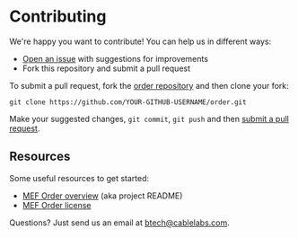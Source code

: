 # Contributing

We're happy you want to contribute! You can help us in different ways:

- [Open an issue][1] with suggestions for improvements
- Fork this repository and submit a pull request

[1]: https://github.com/cablelabs/order/issues

To submit a pull request, fork the [order repository][2] and then clone your fork:

````
git clone https://github.com/YOUR-GITHUB-USERNAME/order.git
````

[2]: https://github.com/cablelabs/order

Make your suggested changes, `git commit`, `git push` and then [submit a pull request][3].

[3]: https://github.com/cablelabs/order/compare

## Resources

Some useful resources to get started:
- [MEF Order overview][4] (aka project README)
- [MEF Order license][5]

[4]: ../README.md
[5]: LICENSE

Questions? Just send us an email at btech@cablelabs.com.
